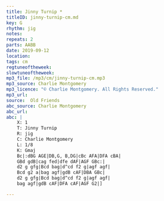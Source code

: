 ```yaml
---
title: Jinny Turnip *
titleID: jinny-turnip-cm.md
key: G
rhythm: jig
notes:
repeats: 2
parts: AABB
date: 2019-09-12
location:
tags: cm
regtuneoftheweek:
slowtuneoftheweek:
mp3_file: /mp3/cm/jinny-turnip-cm.mp3
mp3_source: Charlie Montgomery
mp3_licence: "© Charlie Montgomery. All Rights Reserved."
mp3_url:
source:  Old Friends
abc_source: Charlie Montgomery
abc_url:
abc: |
    X: 1
    T: Jinny Turnip
    R: jig
    C: Charlie Montgomery
    L: 1/8
    K: Gmaj
    Bc|:dBG AGE|DB,G, B,DG|cBc AFA|DFA cBA|
    GBd gdB|cag fed|dfe dAF|AGF GBc:|
    d2 g gfg|Bcd bag|d^cd f2 g|agf agf|
    Bcd g2 a|bag agf|gdB cAF|DBA GBc|
    d2 g gfg|Bcd bag|d^cd f2 g|agf agf|
    bag agf|gdB cAF|DFA cAF|AGF G2|]

---
```


